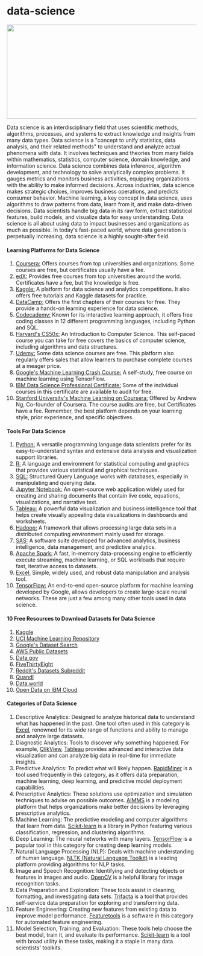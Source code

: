 # data-science
<img width="550" height="250" alt="" src="https://logicmojo.com/assets/dist/new_pages/images/data-science-intro.gif"/>


Data science is an interdisciplinary field that uses scientific methods, algorithms, processes, and systems to extract knowledge and insights from many data types. Data science is a "concept to unify statistics, data analysis, and their related methods" to understand and analyze actual phenomena with data. It involves techniques and theories from many fields within mathematics, statistics, computer science, domain knowledge, and information science. Data science combines data inference, algorithm development, and technology to solve analytically complex problems. It gauges metrics and monitors business activities, equipping organizations with the ability to make informed decisions. Across industries, data science makes strategic choices, improves business operations, and predicts consumer behavior. Machine learning, a key concept in data science, uses algorithms to draw patterns from data, learn from it, and make data-driven decisions. Data scientists handle big data in its raw form, extract statistical features, build models, and visualize data for easy understanding. Data science is all about using data to impact businesses and organizations as much as possible. In today's fast-paced world, where data generation is perpetually increasing, data science is a highly sought-after field.

#### Learning Platforms for Data Science

 1. [Coursera:](https://www.coursera.org/) Offers courses from top universities and organizations. Some courses are free, but certificates usually have a fee.
 2. [edX:](https://www.edx.org/) Provides free courses from top universities around the world. Certificates have a fee, but the knowledge is free. 
 3. [Kaggle:](https://www.kaggle.com/) A platform for data science and analytics competitions. It also offers free tutorials and Kaggle datasets for practice. 
 4. [DataCamp:](https://www.datacamp.com/) Offers the first chapters of their courses for free. They provide a hands-on learning experience for data science. 
 5. [Codecademy:](https://www.codecademy.com/) Known for its interactive learning approach, it offers free coding classes in 12 different programming languages, including Python and SQL. 
 6. [Harvard's CS50x:](https://pll.harvard.edu/course/cs50-introduction-computer-science) An Introduction to Computer Science. This self-paced course you can take for free covers the basics of computer science, including algorithms and data structures. 
 7. [Udemy:](https://www.udemy.com/) Some data science courses are free. This platform also regularly offers sales that allow learners to purchase complete courses at a meager price. 
 8. [Google's Machine Learning Crash Course:](https://developers.google.com/machine-learning/crash-course) A self-study, free course on machine learning using TensorFlow. 
 9. [IBM Data Science Professional Certificate:](https://www.ibm.com/training/badge/data-science-professional-certificate) Some of the individual courses in this certificate are available to audit for free. 
10. [Stanford University's Machine Learning on Coursera:](https://www.coursera.org/specializations/machine-learning-introduction) Offered by Andrew Ng, Co-founder of Coursera. The course audits are free, but Certificates have a fee. Remember, the best platform depends on your learning style, prior experience, and specific objectives.

#### Tools For Data Science 

 1. [Python:](https://www.datacamp.com/courses/intro-to-python-for-data-science) A versatile programming language data scientists prefer for its easy-to-understand syntax and extensive data analysis and visualization support libraries. 
 2. [R:](https://www.datacamp.com/courses/free-introduction-to-r) A language and environment for statistical computing and graphics that provides various statistical and graphical techniques. 
 3. [SQL:](https://www.datacamp.com/courses/introduction-to-sql) Structured Query Language works with databases, especially in manipulating and querying data. 
 4. [Jupyter Notebook:](https://www.datacamp.com/tutorial/tutorial-jupyter-notebook#) An open-source web application widely used for creating and sharing documents that contain live code, equations, visualizations, and narrative text.
 5. [Tableau:](https://www.datacamp.com/courses/introduction-to-tableau) A powerful data visualization and business intelligence tool that helps create visually appealing data visualizations in dashboards and worksheets. 
 6. [Hadoop:](https://www.datacamp.com/tutorial/tutorial-cloudera-hadoop-tutorial) A framework that allows processing large data sets in a distributed computing environment mainly used for storage. 
 7. [SAS:](https://www.datacamp.com/courses/r-for-sas-users) A software suite developed for advanced analytics, business intelligence, data management, and predictive analytics. 
 8. [Apache Spark:](https://www.datacamp.com/tutorial/apache-spark-tutorial-machine-learning?utm_source=google&utm_medium=paid_search&utm_campaignid=19589720821&utm_adgroupid=157156375111&utm_device=t&utm_keyword=&utm_matchtype=&utm_network=g&utm_adpostion=&utm_creative=679431869483&utm_targetid=dsa-2218886984300&utm_loc_interest_ms=&utm_loc_physical_ms=9040314&utm_content=&utm_campaign=230119_1-sea~dsa~tofu_2-b2c_3-row-p1_4-prc_5-na_6-na_7-le_8-pdsh-go_9-na_10-na_11-na-fawnov23&gbraid=0AAAAADQ9WsFNiVHdOyGvQXuSoUzx97Zwi&gclid=Cj0KCQiAjMKqBhCgARIsAPDgWlyb_mRmJz7XJ56A3gb0VM-sFiN787J1R7nrkHzjoQAWmEJgNXIJikQaAsPvEALw_wcB) A fast, in-memory data-processing engine to efficiently execute streaming, machine learning, or SQL workloads that require fast, iterative access to datasets.
 9. [Excel:](https://www.coursera.org/courses?query=microsoft%20excel) Simple, widely used, and robust data manipulation and analysis tool. 
10. [TensorFlow:](https://www.datacamp.com/courses/introduction-to-tensorflow-in-python) An end-to-end open-source platform for machine learning developed by Google, allows developers to create large-scale neural networks. These are just a few among many other tools used in data science. 

#### 10 Free Resources to Download Datasets for Data Science

 1. [Kaggle](https://www.kaggle.com/datasets)
 2. [UCI Machine Learning Repository](https://humansintheloop.org/solutions/dataset-collection/?utm_term=uci%20dataset&utm_campaign=CORE+Campaign&utm_source=adwords&utm_medium=ppc&hsa_acc=7694807070&hsa_cam=17031947882&hsa_grp=137544720882&hsa_ad=594447336687&hsa_src=g&hsa_tgt=kwd-301111238337&hsa_kw=uci%20dataset&hsa_mt=b&hsa_net=adwords&hsa_ver=3&gclid=EAIaIQobChMIvsDvooHAggMVJQ97Bx0Eewn9EAAYBCAAEgL9YvD_BwE)
 3. [Google's Dataset Search](https://dataforseo.com/apis/serp-api/google-dataset-search-api?utm_source=google&utm_medium=cpc&utm_campaign=Search_Test_Products&utm_term=google%20dataset%20search%20api&utm_content=667114387619&gclid=EAIaIQobChMIlLrDtIHAggMVmwl7Bx3X3w64EAAYASAAEgJOz_D_BwE&gad=1)
 4. [AWS Public Datasets](https://registry.opendata.aws/)
 5. [Data.gov](https://catalog.data.gov/dataset?q=&sort=views_recent+desc)
 6. [FiveThirtyEight](https://data.fivethirtyeight.com/)
 7. [Reddit's Datasets Subreddit](https://www.reddit.com/r/datasets/?rdt=54031)
 8. [Quandl](https://blog.raymond-investment.com/quandl-database/)
 9. [Data.world](https://data.world/)
10. [Open Data on IBM Cloud](https://www.ibm.com/products/osdu-data-platform)

#### Categories of Data Science
 1. Descriptive Analytics: Designed to analyze historical data to understand what has happened in the past. One tool often used in this category is [Excel](https://support.microsoft.com/en-us/office/edit-in-real-time-with-friends-and-family-ec46367f-ec02-4896-bf2b-3ecd7db77697), renowned for its wide range of functions and ability to manage and analyze large datasets. 
 2. Diagnostic Analytics: Tools to discover why something happened. For example, [QlikView](https://www.qlik.com/us/products/qlikview), [Tableau](https://www.simplilearn.com/learn-tableau-tips-to-start-article) provides advanced and interactive data visualization and can analyze big data in real-time for immediate insights.
 3. Predictive Analytics: To predict what will likely happen. [RapidMiner](https://rapidminer.com/) is a tool used frequently in this category, as it offers data preparation, machine learning, deep learning, and predictive model deployment capabilities. 
 4. Prescriptive Analytics: These solutions use optimization and simulation techniques to advise on possible outcomes. [AIMMS](https://www.aimms.com/) is a modeling platform that helps organizations make better decisions by leveraging prescriptive analytics.
 5. Machine Learning: The predictive modeling and computer algorithms that learn from data. [Scikit-learn](https://www.udemy.com/course/machine-learning-with-scikit-learn/?gad_source=1&gclid=Cj0KCQiAjMKqBhCgARIsAPDgWlz7DKirlhFhkBkKDn5z9-2aIGiQcyCK2QwidMfWkaizeqbzneMllUoaAuRIEALw_wcB&matchtype=b&utm_campaign=LongTail_la.EN_cc.ROW&utm_content=deal4584&utm_medium=udemyads&utm_source=adwords&utm_term=_._ag_77155184777_._ad_535632660918_._kw_scikit-learn+tutorial_._de_c_._dm__._pl__._ti_kwd-620898423567_._li_9040314_._pd__._) is a library in Python featuring various classification, regression, and clustering algorithms. 
 6. Deep Learning: The neural networks with many layers. [TensorFlow](https://www.datacamp.com/courses/introduction-to-tensorflow-in-python) is a popular tool in this category for creating deep learning models. 
 7. Natural Language Processing (NLP): Deals with machine understanding of human language. [NLTK (Natural Language Toolkit)](https://www.udemy.com/course/the-python-natural-language-toolkit-nltk-for-text-mining/?utm_source=adwords&utm_medium=udemyads&utm_campaign=LongTail_la.EN_cc.ROW&utm_content=deal4584&utm_term=_._ag_77879424134_._ad_535397279649_._kw__._de_c_._dm__._pl__._ti_dsa-1007766171312_._li_9040314_._pd__._&matchtype=&gad_source=1&gclid=Cj0KCQiAjMKqBhCgARIsAPDgWlx59wMttaDa1FwehYQHLEAviL1Ppu2qtxxNcMl3FsBzUb3SISVpX5QaAl9TEALw_wcB) is a leading platform providing algorithms for NLP tasks. 
 8. Image and Speech Recognition: Identifying and detecting objects or features in images and audio. [OpenCV](https://opencv.org/university/free-opencv-course/?utm_source=google_ads&utm_medium=cpc&utm_campaign=OpenCV+Bootcamp+Sub&gclid=Cj0KCQiAjMKqBhCgARIsAPDgWlw3XpzmO1VgcKf9QOWrnFLrpVm08h-oPJJwCTuUXSaiAVIXU9f1j6YaAvzWEALw_wcB) is a helpful library for image recognition tasks. 
 9. Data Preparation and Exploration: These tools assist in cleaning, formatting, and investigating data sets. [Trifacta](https://www.alteryx.com/about-us/trifacta-is-now-alteryx-designer-cloud) is a tool that provides self-service data preparation for exploring and transforming data. 
 10. Feature Engineering: Creating new features from existing data to improve model performance. [Featuretools](https://www.featuretools.com/) is a software in this category for automated feature engineering. 
 11. Model Selection, Training, and Evaluation: These tools help choose the best model, train it, and evaluate its performance. [Scikit-learn](https://scikit-learn.org/stable/) is a tool with broad utility in these tasks, making it a staple in many data scientists' toolkits.

